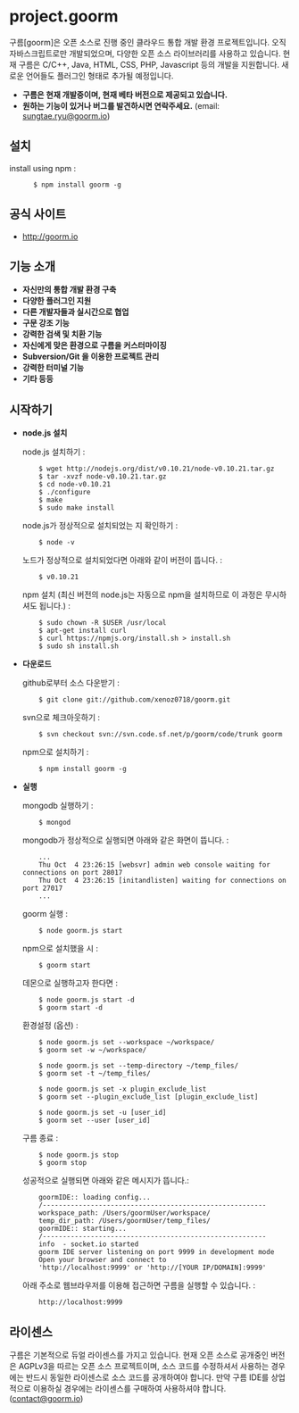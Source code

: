 project.goorm
=========================

구름[goorm]은 오픈 소스로 진행 중인 클라우드 통합 개발 환경 프로젝트입니다. 오직 자바스크립트로만 개발되었으며, 다양한 오픈 소스 라이브러리를 사용하고 있습니다. 현재 구름은 C/C++, Java, HTML, CSS, PHP, Javascript 등의 개발을 지원합니다. 새로운 언어들도 플러그인 형태로 추가될 예정입니다.

* **구름은 현재 개발중이며, 현재 베타 버전으로 제공되고 있습니다.**
* **원하는 기능이 있거나 버그를 발견하시면 연락주세요.** (email: sungtae.ryu@goorm.io)

설치
---

  install using npm :

          $ npm install goorm -g

공식 사이트
--------

* http://goorm.io

기능 소개
-------

* **자신만의 통합 개발 환경 구축**
* **다양한 플러그인 지원**
* **다른 개발자들과 실시간으로 협업**
* **구문 강조 기능**
* **강력한 검색 및 치환 기능**
* **자신에게 맞은 환경으로 구름을 커스터마이징**
* **Subversion/Git 을 이용한 프로젝트 관리**
* **강력한 터미널 기능**
* **기타 등등**


시작하기
------

* **node.js 설치**

  node.js 설치하기 :

          $ wget http://nodejs.org/dist/v0.10.21/node-v0.10.21.tar.gz
          $ tar -xvzf node-v0.10.21.tar.gz
          $ cd node-v0.10.21
          $ ./configure
          $ make
          $ sudo make install

  node.js가 정상적으로 설치되었는 지 확인하기 :
  
          $ node -v
          
  노드가 정상적으로 설치되었다면 아래와 같이 버전이 뜹니다. :
  
          $ v0.10.21

  npm 설치 (최신 버전의 node.js는 자동으로 npm을 설치하므로 이 과정은 무시하셔도 됩니다.) :
        
          $ sudo chown -R $USER /usr/local
          $ apt-get install curl
          $ curl https://npmjs.org/install.sh > install.sh
          $ sudo sh install.sh
  
* **다운로드**

  github로부터 소스 다운받기 :

          $ git clone git://github.com/xenoz0718/goorm.git

  svn으로 체크아웃하기 :
  
          $ svn checkout svn://svn.code.sf.net/p/goorm/code/trunk goorm 

  npm으로 설치하기 :

          $ npm install goorm -g
                 

* **실행**

  mongodb 실행하기 :
    
          $ mongod
          
  mongodb가 정상적으로 실행되면 아래와 같은 화면이 뜹니다. :

          ...
          Thu Oct  4 23:26:15 [websvr] admin web console waiting for connections on port 28017
          Thu Oct  4 23:26:15 [initandlisten] waiting for connections on port 27017
          ...
        
  goorm 실행 :
          
          $ node goorm.js start
          
  npm으로 설치했을 시 : 
  
          $ goorm start
          
  데몬으로 실행하고자 한다면 :
  
          $ node goorm.js start -d
          $ goorm start -d
          
  환경설정 (옵션) : 
  
          $ node goorm.js set --workspace ~/workspace/
          $ goorm set -w ~/workspace/
          
          $ node goorm.js set --temp-directory ~/temp_files/
          $ goorm set -t ~/temp_files/
          
          $ node goorm.js set -x plugin_exclude_list
          $ goorm set --plugin_exclude_list [plugin_exclude_list]

          $ node goorm.js set -u [user_id]
          $ goorm set --user [user_id]
          
  구름 종료 : 
  
          $ node goorm.js stop
          $ goorm stop
          
  성공적으로 실행되면 아래와 같은 메시지가 뜹니다.:
  
          goormIDE:: loading config...
          /--------------------------------------------------------
          workspace_path: /Users/goormUser/workspace/
          temp_dir_path: /Users/goormUser/temp_files/
          goormIDE:: starting...
          /--------------------------------------------------------
          info  - socket.io started
          goorm IDE server listening on port 9999 in development mode
          Open your browser and connect to
          'http://localhost:9999' or 'http://[YOUR IP/DOMAIN]:9999'
          
  아래 주소로 웹브라우저를 이용해 접근하면 구름을 실행할 수 있습니다. : 
  
          http://localhost:9999
        
라이센스
------

구름은 기본적으로 듀얼 라이센스를 가지고 있습니다. 현재 오픈 소스로 공개중인 버전은 AGPLv3을 따르는 오픈 소스 프로젝트이며, 소스 코드를 수정하셔서 사용하는 경우에는 반드시 동일한 라이센스로 소스 코드를 공개하여야 합니다. 만약 구름 IDE를 상업적으로 이용하실 경우에는 라이센스를 구매하여 사용하셔야 합니다. (contact@goorm.io)
